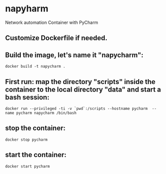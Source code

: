 # napyharm
Network automation Container with PyCharm



## Customize Dockerfile if needed.

## Build the image, let's name it "napycharm":

```docker build -t napycharm .```

## First run: map the directory "scripts" inside the container to the local directory "data" and start a bash session:

```docker run --privileged -ti -v `pwd`:/scripts --hostname pycharm  --name pycharm napycharm /bin/bash```


## stop the container:
```docker stop pycharm```

## start the container:
```docker start pycharm```
